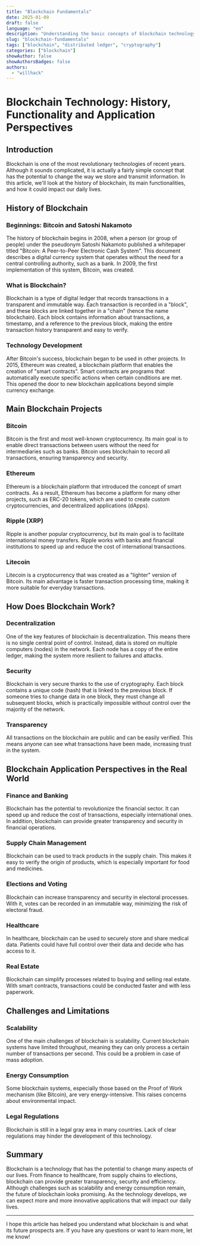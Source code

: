 ```yaml
---
title: "Blockchain Fundamentals"  
date: 2025-01-09
draft: false
language: "en"
description: "Understanding the basic concepts of blockchain technology"
slug: "blockchain-fundamentals"
tags: ["blockchain", "distributed ledger", "cryptography"]
categories: ["blockchain"]
showAuthor: false
showAuthorsBadges: false
authors:
  - "willhack"
---
```

# Blockchain Technology: History, Functionality and Application Perspectives

## Introduction

Blockchain is one of the most revolutionary technologies of recent years. Although it sounds complicated, it is actually a fairly simple concept that has the potential to change the way we store and transmit information. In this article, we'll look at the history of blockchain, its main functionalities, and how it could impact our daily lives.

## History of Blockchain

### Beginnings: Bitcoin and Satoshi Nakamoto

The history of blockchain begins in 2008, when a person (or group of people) under the pseudonym Satoshi Nakamoto published a whitepaper titled "Bitcoin: A Peer-to-Peer Electronic Cash System". This document describes a digital currency system that operates without the need for a central controlling authority, such as a bank. In 2009, the first implementation of this system, Bitcoin, was created.

### What is Blockchain?

Blockchain is a type of digital ledger that records transactions in a transparent and immutable way. Each transaction is recorded in a "block", and these blocks are linked together in a "chain" (hence the name blockchain). Each block contains information about transactions, a timestamp, and a reference to the previous block, making the entire transaction history transparent and easy to verify.

### Technology Development

After Bitcoin's success, blockchain began to be used in other projects. In 2015, Ethereum was created, a blockchain platform that enables the creation of "smart contracts". Smart contracts are programs that automatically execute specific actions when certain conditions are met. This opened the door to new blockchain applications beyond simple currency exchange.

## Main Blockchain Projects

### Bitcoin

Bitcoin is the first and most well-known cryptocurrency. Its main goal is to enable direct transactions between users without the need for intermediaries such as banks. Bitcoin uses blockchain to record all transactions, ensuring transparency and security.

### Ethereum

Ethereum is a blockchain platform that introduced the concept of smart contracts. As a result, Ethereum has become a platform for many other projects, such as ERC-20 tokens, which are used to create custom cryptocurrencies, and decentralized applications (dApps).

### Ripple (XRP)

Ripple is another popular cryptocurrency, but its main goal is to facilitate international money transfers. Ripple works with banks and financial institutions to speed up and reduce the cost of international transactions.

### Litecoin

Litecoin is a cryptocurrency that was created as a "lighter" version of Bitcoin. Its main advantage is faster transaction processing time, making it more suitable for everyday transactions.

## How Does Blockchain Work?

### Decentralization

One of the key features of blockchain is decentralization. This means there is no single central point of control. Instead, data is stored on multiple computers (nodes) in the network. Each node has a copy of the entire ledger, making the system more resilient to failures and attacks.

### Security

Blockchain is very secure thanks to the use of cryptography. Each block contains a unique code (hash) that is linked to the previous block. If someone tries to change data in one block, they must change all subsequent blocks, which is practically impossible without control over the majority of the network.

### Transparency

All transactions on the blockchain are public and can be easily verified. This means anyone can see what transactions have been made, increasing trust in the system.

## Blockchain Application Perspectives in the Real World

### Finance and Banking
Blockchain has the potential to revolutionize the financial sector. It can speed up and reduce the cost of transactions, especially international ones. In addition, blockchain can provide greater transparency and security in financial operations.

### Supply Chain Management

Blockchain can be used to track products in the supply chain. This makes it easy to verify the origin of products, which is especially important for food and medicines.

### Elections and Voting

Blockchain can increase transparency and security in electoral processes. With it, votes can be recorded in an immutable way, minimizing the risk of electoral fraud.

### Healthcare

In healthcare, blockchain can be used to securely store and share medical data. Patients could have full control over their data and decide who has access to it.

### Real Estate

Blockchain can simplify processes related to buying and selling real estate. With smart contracts, transactions could be conducted faster and with less paperwork.

## Challenges and Limitations

### Scalability

One of the main challenges of blockchain is scalability. Current blockchain systems have limited throughput, meaning they can only process a certain number of transactions per second. This could be a problem in case of mass adoption.

### Energy Consumption

Some blockchain systems, especially those based on the Proof of Work mechanism (like Bitcoin), are very energy-intensive. This raises concerns about environmental impact.

### Legal Regulations

Blockchain is still in a legal gray area in many countries. Lack of clear regulations may hinder the development of this technology.

## Summary

Blockchain is a technology that has the potential to change many aspects of our lives. From finance to healthcare, from supply chains to elections, blockchain can provide greater transparency, security and efficiency. Although challenges such as scalability and energy consumption remain, the future of blockchain looks promising. As the technology develops, we can expect more and more innovative applications that will impact our daily lives.

---

I hope this article has helped you understand what blockchain is and what its future prospects are. If you have any questions or want to learn more, let me know!
